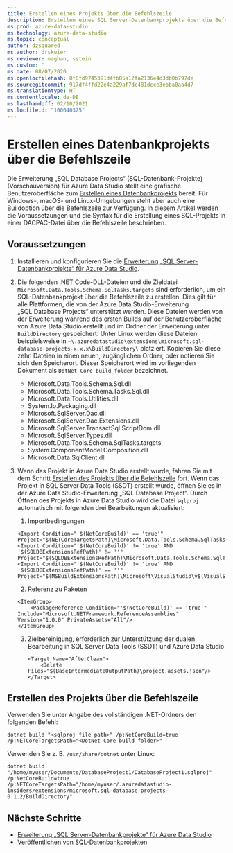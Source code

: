 ```yaml
---
title: Erstellen eines Projekts über die Befehlszeile
description: Erstellen eines SQL Server-Datenbankprojekts über die Befehlszeile
ms.prod: azure-data-studio
ms.technology: azure-data-studio
ms.topic: conceptual
author: dzsquared
ms.author: drskwier
ms.reviewer: maghan, sstein
ms.custom: ''
ms.date: 08/07/2020
ms.openlocfilehash: 8f8fd9745391d4fb85a12fa2136e4d3db0b797de
ms.sourcegitcommit: 917df4ffd22e4a229af7dc481dcce3ebba0aa4d7
ms.translationtype: HT
ms.contentlocale: de-DE
ms.lasthandoff: 02/10/2021
ms.locfileid: "100040325"
---
```

# <a name="build-a-database-project-from-command-line"></a>Erstellen eines Datenbankprojekts über die Befehlszeile

Die Erweiterung „SQL Database Projects“ (SQL-Datenbank-Projekte) (Vorschauversion) für Azure Data Studio stellt eine grafische Benutzeroberfläche zum [Erstellen eines Datenbankprojekts](sql-database-project-extension-build.md) bereit. Für Windows-, macOS- und Linux-Umgebungen steht aber auch eine Buildoption über die Befehlszeile zur Verfügung. In diesem Artikel werden die Voraussetzungen und die Syntax für die Erstellung eines SQL-Projekts in einer DACPAC-Datei über die Befehlszeile beschrieben.

## <a name="prerequisites"></a>Voraussetzungen

1. Installieren und konfigurieren Sie die [Erweiterung „SQL Server-Datenbankprojekte“ für Azure Data Studio](sql-database-project-extension.md).

2. Die folgenden .NET Code-DLL-Dateien und die Zieldatei `Microsoft.Data.Tools.Schema.SqlTasks.targets` sind erforderlich, um ein SQL-Datenbankprojekt über die Befehlszeile zu erstellen. Dies gilt für alle Plattformen, die von der Azure Data Studio-Erweiterung „SQL Database Projects“ unterstützt werden. Diese Dateien werden von der Erweiterung während des ersten Builds auf der Benutzeroberfläche von Azure Data Studio erstellt und im Ordner der Erweiterung unter `BuildDirectory` gespeichert.  Unter Linux werden diese Dateien beispielsweise in `~\.azuredatastudio\extensions\microsoft.sql-database-projects-x.x.x\BuildDirectory\` platziert.  Kopieren Sie diese zehn Dateien in einen neuen, zugänglichen Ordner, oder notieren Sie sich den Speicherort.  Dieser Speicherort wird im vorliegenden Dokument als `DotNet Core build folder` bezeichnet.

    - Microsoft.Data.Tools.Schema.Sql.dll
    - Microsoft.Data.Tools.Schema.Tasks.Sql.dll
    - Microsoft.Data.Tools.Utilities.dll
    - System.Io.Packaging.dll
    - Microsoft.SqlServer.Dac.dll
    - Microsoft.SqlServer.Dac.Extensions.dll
    - Microsoft.SqlServer.TransactSql.ScriptDom.dll
    - Microsoft.SqlServer.Types.dll
    - Microsoft.Data.Tools.Schema.SqlTasks.targets
    - System.ComponentModel.Composition.dll
    - Microsoft.Data.SqlClient.dll

3. Wenn das Projekt in Azure Data Studio erstellt wurde, fahren Sie mit dem Schritt [Erstellen des Projekts über die Befehlszeile](#build-the-project-from-the-command-line) fort. Wenn das Projekt in SQL Server Data Tools (SSDT) erstellt wurde, öffnen Sie es in der Azure Data Studio-Erweiterung „SQL Database Project“.  Durch Öffnen des Projekts in Azure Data Studio wird die Datei `sqlproj` automatisch mit folgenden drei Bearbeitungen aktualisiert:

    1. Importbedingungen

    ```console
    <Import Condition="'$(NetCoreBuild)' == 'true'" Project="$(NETCoreTargetsPath)\Microsoft.Data.Tools.Schema.SqlTasks.targets"/> 
    <Import Condition="'$(NetCoreBuild)' != 'true' AND '$(SQLDBExtensionsRefPath)' != ''" Project="$(SQLDBExtensionsRefPath)\Microsoft.Data.Tools.Schema.SqlTasks.targets"/>
    <Import Condition="'$(NetCoreBuild)' != 'true' AND '$(SQLDBExtensionsRefPath)' == ''" Project="$(MSBuildExtensionsPath)\Microsoft\VisualStudio\v$(VisualStudioVersion)\SSDT\Microsoft.Data.Tools.Schema.SqlTasks.targets"/>
    ```

    2. Referenz zu Paketen

    ```console
    <ItemGroup>
        <PackageReference Condition="'$(NetCoreBuild)' == 'true'" Include="Microsoft.NETFramework.ReferenceAssemblies" Version="1.0.0" PrivateAssets="All"/>
    </ItemGroup>
    ```

    3. Zielbereinigung, erforderlich zur Unterstützung der dualen Bearbeitung in SQL Server Data Tools (SSDT) und Azure Data Studio

        ```console
        <Target Name="AfterClean">
            <Delete Files="$(BaseIntermediateOutputPath)\project.assets.json"/>
        </Target>
        ```

## <a name="build-the-project-from-the-command-line"></a>Erstellen des Projekts über die Befehlszeile

Verwenden Sie unter Angabe des vollständigen .NET-Ordners den folgenden Befehl:

```console
dotnet build "<sqlproj file path>" /p:NetCoreBuild=true /p:NETCoreTargetsPath="<DotNet Core build folder>"
```

Verwenden Sie z. B. `/usr/share/dotnet` unter Linux:

```console
dotnet build "/home/myuser/Documents/DatabaseProject1/DatabaseProject1.sqlproj" /p:NetCoreBuild=true /p:NETCoreTargetsPath="/home/myuser/.azuredatastudio-insiders/extensions/microsoft.sql-database-projects-0.1.2/BuildDirectory"  
```

## <a name="next-steps"></a>Nächste Schritte

- [Erweiterung „SQL Server-Datenbankprojekte“ für Azure Data Studio](sql-database-project-extension.md)
- [Veröffentlichen von SQL-Datenbankprojekten](sql-database-project-extension-build.md#publish-a-database-project)
